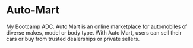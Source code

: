 # Auto-Mart
My Bootcamp ADC. Auto Mart is an online marketplace for automobiles of diverse makes, model or body type. With Auto Mart, users can sell their cars or buy from trusted dealerships or private sellers.
